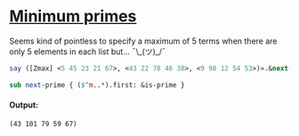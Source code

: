 [1]: https://rosettacode.org/wiki/Minimum_primes

# [Minimum primes][1]

Seems kind of pointless to specify a maximum of 5 terms when there are only 5 elements in each list but... ¯\\_(ツ)\_/¯

```perl
say ([Zmax] <5 45 23 21 67>, <43 22 78 46 38>, <9 98 12 54 53>)».&next-prime[^5];
 
sub next-prime { ($^m..*).first: &is-prime }
```

#### Output:
```
(43 101 79 59 67)
```
